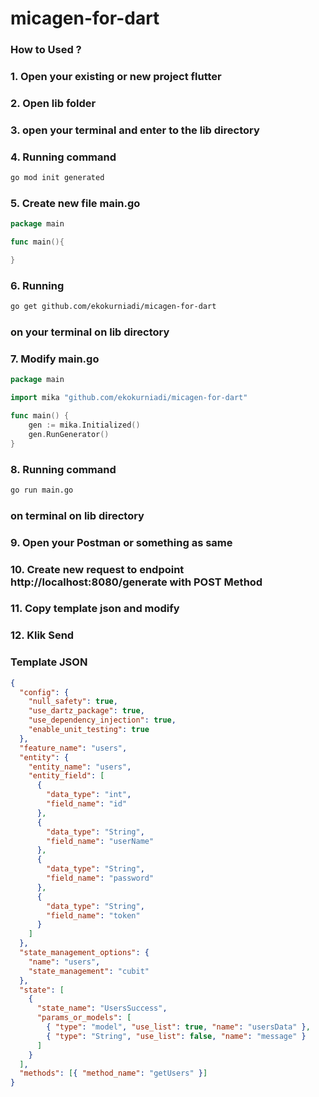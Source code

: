 # micagen-for-dart

### How to Used ?

### 1. Open your existing or new project flutter

### 2. Open lib folder

### 3. open your terminal and enter to the lib directory

### 4. Running command

```sh
go mod init generated
```

### 5. Create new file main.go

```go
package main

func main(){

}
```

### 6. Running

```sh
go get github.com/ekokurniadi/micagen-for-dart
```

### on your terminal on lib directory

### 7. Modify main.go

```go
package main

import mika "github.com/ekokurniadi/micagen-for-dart"

func main() {
	gen := mika.Initialized()
	gen.RunGenerator()
}
```

### 8. Running command

```sh
go run main.go
```

### on terminal on lib directory

### 9. Open your Postman or something as same

### 10. Create new request to endpoint http://localhost:8080/generate with POST Method

### 11. Copy template json and modify

### 12. Klik Send

### Template JSON

```json
{
  "config": {
    "null_safety": true,
    "use_dartz_package": true,
    "use_dependency_injection": true,
    "enable_unit_testing": true
  },
  "feature_name": "users",
  "entity": {
    "entity_name": "users",
    "entity_field": [
      {
        "data_type": "int",
        "field_name": "id"
      },
      {
        "data_type": "String",
        "field_name": "userName"
      },
      {
        "data_type": "String",
        "field_name": "password"
      },
      {
        "data_type": "String",
        "field_name": "token"
      }
    ]
  },
  "state_management_options": {
    "name": "users",
    "state_management": "cubit"
  },
  "state": [
    {
      "state_name": "UsersSuccess",
      "params_or_models": [
        { "type": "model", "use_list": true, "name": "usersData" },
        { "type": "String", "use_list": false, "name": "message" }
      ]
    }
  ],
  "methods": [{ "method_name": "getUsers" }]
}
```
